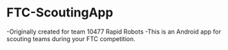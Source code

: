 # FTC-ScoutingApp 
-Originally created for team 10477 Rapid Robots 
-This is an Android app for scouting teams during your FTC competition.
